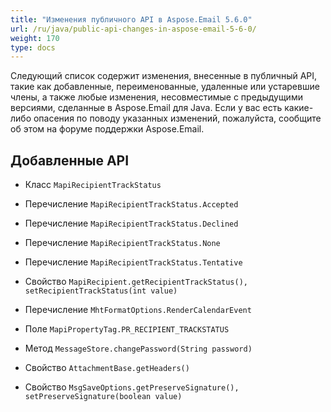 ```yaml
---
title: "Изменения публичного API в Aspose.Email 5.6.0"
url: /ru/java/public-api-changes-in-aspose-email-5-6-0/
weight: 170
type: docs
---
```


Следующий список содержит изменения, внесенные в публичный API, такие как добавленные, переименованные, удаленные или устаревшие члены, а также любые изменения, несовместимые с предыдущими версиями, сделанные в Aspose.Email для Java. Если у вас есть какие-либо опасения по поводу указанных изменений, пожалуйста, сообщите об этом на форуме поддержки Aspose.Email.
## **Добавленные API**
- Класс `MapiRecipientTrackStatus`
- Перечисление `MapiRecipientTrackStatus.Accepted`
- Перечисление `MapiRecipientTrackStatus.Declined`
- Перечисление `MapiRecipientTrackStatus.None`
- Перечисление `MapiRecipientTrackStatus.Tentative`
- Свойство `MapiRecipient.getRecipientTrackStatus(), setRecipientTrackStatus(int value)`

- Перечисление `MhtFormatOptions.RenderCalendarEvent`

- Поле `MapiPropertyTag.PR_RECIPIENT_TRACKSTATUS`

- Метод `MessageStore.changePassword(String password)`

- Свойство `AttachmentBase.getHeaders()`
- Свойство `MsgSaveOptions.getPreserveSignature(), setPreserveSignature(boolean value)`